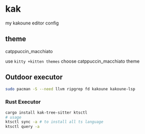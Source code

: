 # kak

my kakoune editor config

## theme

catppuccin_macchiato

use `kitty +kitten themes` choose catppuccin_macchiato theme


## Outdoor executor

```bash
sudo pacman -S --need llvm ripgrep fd kakoune kakoune-lsp
```

### Rust Executor

```bash
cargo install kak-tree-sitter ktsctl
# usage
ktsctl sync -a # to install all ts language
ktsctl query -a
```



